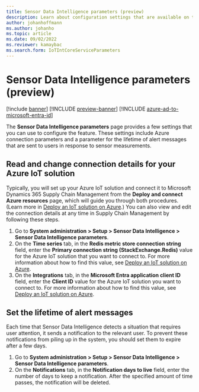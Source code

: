 ```yaml
---
title: Sensor Data Intelligence parameters (preview)
description: Learn about configuration settings that are available on the Sensor Data Intelligence parameters page with an outline on setting the lifetime of alert messages.
author: johanhoffmann
ms.author: johanho
ms.topic: article
ms.date: 09/02/2022
ms.reviewer: kamaybac
ms.search.form: IoTIntCoreServiceParameters
---
```


# Sensor Data Intelligence parameters (preview)

[!include [banner](../includes/banner.md)]
[!INCLUDE [preview-banner](~/../shared-content/shared/preview-includes/preview-banner.md)]
[!INCLUDE [azure-ad-to-microsoft-entra-id](../../includes/azure-ad-to-microsoft-entra-id.md)]
<!-- KFM: Preview until further notice -->

The **Sensor Data Intelligence parameters** page provides a few settings that you can use to configure the feature. These settings include Azure connection parameters and a parameter for the lifetime of alert messages that are sent to users in response to sensor measurements.

## Read and change connection details for your Azure IoT solution

Typically, you will set up your Azure IoT solution and connect it to Microsoft Dynamics 365 Supply Chain Management from the **Deploy and connect Azure resources** page, which will guide you through both procedures. (Learn more in [Deploy an IoT solution on Azure](sdi-deploy-iot-solution-on-azure.md).) You can also view and edit the connection details at any time in Supply Chain Management by following these steps.

1. Go to **System administration \> Setup \> Sensor Data Intelligence \> Sensor Data Intelligence parameters**.
1. On the **Time series** tab, in the **Redis metric store connection string** field, enter the **Primary connection string (StackExchange.Redis)** value for the Azure IoT solution that you want to connect to. For more information about how to find this value, see [Deploy an IoT solution on Azure](sdi-deploy-iot-solution-on-azure.md).
1. On the **Integrations** tab, in the **Microsoft Entra application client ID** field, enter the **Client ID** value for the Azure IoT solution you want to connect to. For more information about how to find this value, see [Deploy an IoT solution on Azure](sdi-deploy-iot-solution-on-azure.md).

## Set the lifetime of alert messages

Each time that Sensor Data Intelligence detects a situation that requires user attention, it sends a notification to the relevant user. To prevent these notifications from piling up in the system, you should set them to expire after a few days.

1. Go to **System administration \> Setup \> Sensor Data Intelligence \> Sensor Data Intelligence parameters**.
1. On the **Notifications** tab, in the **Notification days to live** field, enter the number of days to keep a notification. After the specified amount of time passes, the notification will be deleted.
